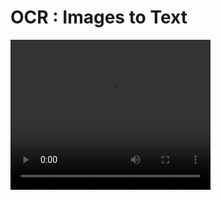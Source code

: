 # OCR : Images to Text
<video width="320" height="240" controls>
  <source src="demo.mp4" type="video/mp4">
</video>
